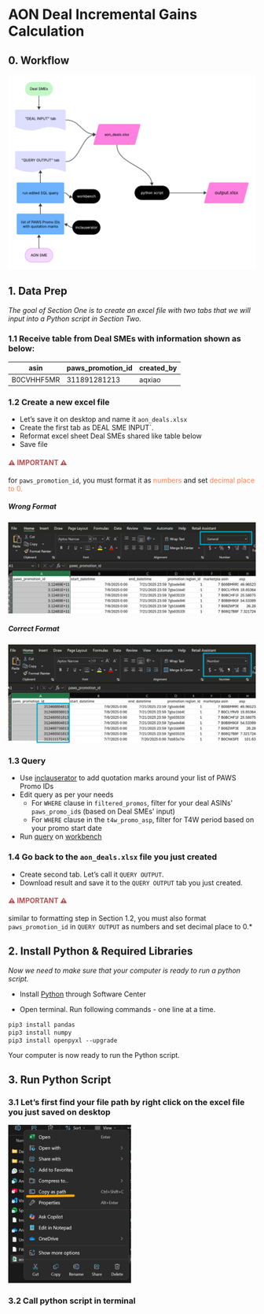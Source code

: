 # AON Deal Incremental Gains Calculation

## 0. Workflow
<img src="./screenshots/flowchart.png" alt="drawing" width="650"/>


## 1. Data Prep

*The goal of Section One is to create an excel file with two tabs that we will input into a Python script in Section Two.*

### 1.1 Receive table from Deal SMEs with information shown as below:

| asin | paws_promotion_id | created_by |
|---|---|---|
| B0CVHHF5MR | 311891281213| aqxiao |


### 1.2 Create a new excel file
* Let’s save it on desktop and name it `aon_deals.xlsx`
* Create the first tab as DEAL SME INPUT`.
* Reformat excel sheet Deal SMEs shared like table below 
* Save file


#### **<span style="color:#B84F53"> ⚠️ IMPORTANT ⚠️</span>**
for `paws_promotion_id`, you must format it as <span style="color: coral">numbers</span> and set <span style="color: coral">decimal place to 0.</span>

##### Wrong Format
<img src="./screenshots/wrong_format.png" alt="drawing" width="650"/>

##### Correct Format
<img src="./screenshots/correct_format.png" alt="drawing"  width="650"/>


### 1.3 Query
* Use [inclauserator](https://inclauserator.corp.amazon.com/inclauserator/submit) to add quotation marks around your list of PAWS Promo IDs
* Edit query as per your needs
    * For `WHERE` clause in `filtered_promos`, filter for your deal ASINs' `paws_promo_id`s (based on Deal SMEs' input)
    * For `WHERE` clause in the `t4w_promo_asp`, filter for T4W period based on your promo start date 
* Run [query](https://github.com/angie-xiao/aon/blob/main/scripts/coop_per_asin.sql) on [workbench](https://datacentral.a2z.com/workbench)

### 1.4 Go back to the `aon_deals.xlsx` file you just created
* Create second tab. Let’s call it `QUERY OUTPUT`.
* Download result and save it to the `QUERY OUTPUT` tab you just created. 

#### **<span style="color:#B84F53"> ⚠️ IMPORTANT ⚠️</span>**
similar to formatting step in Section 1.2, you must also format `paws_promotion_id` in `QUERY OUTPUT` as numbers and set decimal place to 0.</span>*


## 2. Install Python & Required Libraries
*Now we need to make sure that your computer is ready to run a python script.*
* Install [Python](http://softwarecenter:SoftwareID=ScopeId_6C900AD6-A53B-4C44-B96C-1002E20C5DF9/Application_beaa76ce-05e1-481d-bec0-98dcc6b16f38) through Software Center

* Open terminal. Run following commands - one line at a time.

```
pip3 install pandas
pip3 install numpy
pip3 install openpyxl --upgrade
```
Your computer is now ready to run the Python script.


## 3. Run Python Script

### 3.1 Let’s first find your file path by right click on the excel file you just saved on desktop

<img src="./screenshots/copy_to_path.png" alt="drawing" width="250"/>


### 3.2 Call python script in terminal